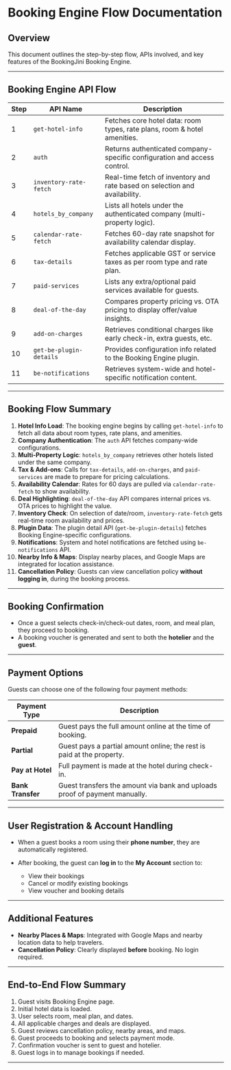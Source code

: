# Booking Engine Flow Documentation

## Overview

This document outlines the step-by-step flow, APIs involved, and key features of the BookingJini Booking Engine.

---

## Booking Engine API Flow

| Step | API Name                | Description                                                                |
| ---- | ----------------------- | -------------------------------------------------------------------------- |
| 1    | `get-hotel-info`        | Fetches core hotel data: room types, rate plans, room & hotel amenities.   |
| 2    | `auth`                  | Returns authenticated company-specific configuration and access control.   |
| 3    | `inventory-rate-fetch`  | Real-time fetch of inventory and rate based on selection and availability. |
| 4    | `hotels_by_company`     | Lists all hotels under the authenticated company (multi-property logic).   |
| 5    | `calendar-rate-fetch`   | Fetches 60-day rate snapshot for availability calendar display.            |
| 6    | `tax-details`           | Fetches applicable GST or service taxes as per room type and rate plan.    |
| 7    | `paid-services`         | Lists any extra/optional paid services available for guests.               |
| 8    | `deal-of-the-day`       | Compares property pricing vs. OTA pricing to display offer/value insights. |
| 9    | `add-on-charges`        | Retrieves conditional charges like early check-in, extra guests, etc.      |
| 10   | `get-be-plugin-details` | Provides configuration info related to the Booking Engine plugin.          |
| 11   | `be-notifications`      | Retrieves system-wide and hotel-specific notification content.             |

---

## Booking Flow Summary

1. **Hotel Info Load**: The booking engine begins by calling `get-hotel-info` to fetch all data about room types, rate plans, and amenities.
2. **Company Authentication**: The `auth` API fetches company-wide configurations.
3. **Multi-Property Logic**: `hotels_by_company` retrieves other hotels listed under the same company.
4. **Tax & Add-ons**: Calls for `tax-details`, `add-on-charges`, and `paid-services` are made to prepare for pricing calculations.
5. **Availability Calendar**: Rates for 60 days are pulled via `calendar-rate-fetch` to show availability.
6. **Deal Highlighting**: `deal-of-the-day` API compares internal prices vs. OTA prices to highlight the value.
7. **Inventory Check**: On selection of date/room, `inventory-rate-fetch` gets real-time room availability and prices.
8. **Plugin Data**: The plugin detail API (`get-be-plugin-details`) fetches Booking Engine-specific configurations.
9. **Notifications**: System and hotel notifications are fetched using `be-notifications` API.
10. **Nearby Info & Maps**: Display nearby places, and Google Maps are integrated for location assistance.
11. **Cancellation Policy**: Guests can view cancellation policy **without logging in**, during the booking process.

---

## Booking Confirmation

* Once a guest selects check-in/check-out dates, room, and meal plan, they proceed to booking.
* A booking voucher is generated and sent to both the **hotelier** and the **guest**.

---

## Payment Options

Guests can choose one of the following four payment methods:

| Payment Type      | Description                                                                |
| ----------------- | -------------------------------------------------------------------------- |
| **Prepaid**       | Guest pays the full amount online at the time of booking.                  |
| **Partial**       | Guest pays a partial amount online; the rest is paid at the property.      |
| **Pay at Hotel**  | Full payment is made at the hotel during check-in.                         |
| **Bank Transfer** | Guest transfers the amount via bank and uploads proof of payment manually. |

---

## User Registration & Account Handling

* When a guest books a room using their **phone number**, they are automatically registered.
* After booking, the guest can **log in** to the **My Account** section to:

  * View their bookings
  * Cancel or modify existing bookings
  * View voucher and booking details

---

## Additional Features

* **Nearby Places & Maps**: Integrated with Google Maps and nearby location data to help travelers.
* **Cancellation Policy**: Clearly displayed **before** booking. No login required.

---

## End-to-End Flow Summary

1. Guest visits Booking Engine page.
2. Initial hotel data is loaded.
3. User selects room, meal plan, and dates.
4. All applicable charges and deals are displayed.
5. Guest reviews cancellation policy, nearby areas, and maps.
6. Guest proceeds to booking and selects payment mode.
7. Confirmation voucher is sent to guest and hotelier.
8. Guest logs in to manage bookings if needed.

---
